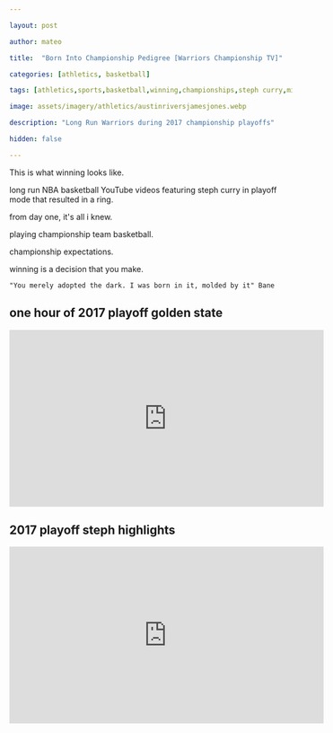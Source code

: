 ```yaml
---

layout: post

author: mateo

title:  "Born Into Championship Pedigree [Warriors Championship TV]"

categories: [athletics, basketball]

tags: [athletics,sports,basketball,winning,championships,steph curry,mindset]

image: assets/imagery/athletics/austinriversjamesjones.webp

description: "Long Run Warriors during 2017 championship playoffs"

hidden: false

---
```


This is what winning looks like.

long run NBA basketball YouTube videos featuring steph curry in playoff mode that resulted in a ring.

from day one, it's all i knew.

playing championship team basketball.

championship expectations.

winning is a decision that you make.

```quote
"You merely adopted the dark. I was born in it, molded by it" Bane
```

## one hour of 2017 playoff golden state

<iframe width="560" height="315" src="https://www.youtube.com/embed/nKduGl2A1bk?si=0Go0IrA8DTKeIOYM" title="YouTube video player" frameborder="0" allow="accelerometer; autoplay; clipboard-write; encrypted-media; gyroscope; picture-in-picture; web-share" referrerpolicy="strict-origin-when-cross-origin" allowfullscreen></iframe>

## 2017 playoff steph highlights

<iframe width="560" height="315" src="https://www.youtube.com/embed/79yNxXmWfHg?si=whQiVgezloygLBHO" title="YouTube video player" frameborder="0" allow="accelerometer; autoplay; clipboard-write; encrypted-media; gyroscope; picture-in-picture; web-share" referrerpolicy="strict-origin-when-cross-origin" allowfullscreen></iframe>
